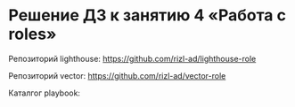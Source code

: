 # Решение ДЗ к занятию 4 «Работа с roles»

Репозиторий lighthouse: https://github.com/rizl-ad/lighthouse-role

Репозиторий vector: https://github.com/rizl-ad/vector-role

Каталгог playbook: 

